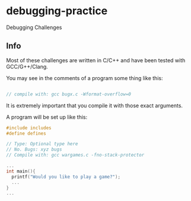 # debugging-practice
Debugging Challenges

## Info
Most of these challenges are written in C/C++ 
and have been tested with GCC/G++/Clang.

You may see in the comments of a program some thing like this:
```c

// compile with: gcc bugx.c -Wformat-overflow=0

```
It is extremely important that you compile it with those exact arguments.

A program will be set up like this:

```C
#include includes
#define defines

// Type: Optional type here
// No. Bugs: xyz bugs
// Compile with: gcc wargames.c -fno-stack-protector

...
int main(){
  printf("Would you like to play a game?");
  ...
}
...
```